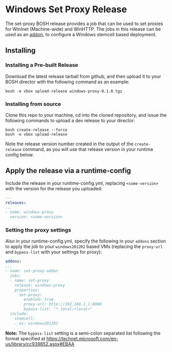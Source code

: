 # Windows Set Proxy Release
The set-proxy BOSH release provides a job that can be used to set proxies for WinInet (Machine-wide) and WinHTTP.  The jobs in this release can be used as an [addon](http://bosh.io/docs/runtime-config.html#addons), to configure a Windows stemcell based deployment.

## Installing

### Installing a Pre-built Release
Download the latest release tarball from github, and then upload it to your BOSH director with the following command as an example:
```
bosh -e vbox upload-release windows-proxy-0.1.0.tgz
```

### Installing from source
Clone this repo to your machine, cd into the cloned repository, and issue the following commands to upload a dev release to your director:
```
bosh create-release --force
bosh -e vbox upload-release
```
Note the release version number created in the output of the `create-release` command, as you will use that release version in your runtime config below.

## Apply the release via a runtime-config
Include the release in your runtime-config.yml, replacing `<some-version>` with the version for the release you uploaded:
```yaml
---
releases:
...
- name: windows-proxy
  version: <some-version>
```

### Setting the proxy settings
Also in your runtime-config.yml, specify the following in your `addons` section to apply the job to your `windows2012R2` based VMs (replacing the `proxy-url` and `bypass-list` with your settings for proxy):
```yaml
addons:
...
- name: set-proxy-addon
  jobs:
  - name: set-proxy
    release: windows-proxy
    properties:
      set-proxy:
        enabled: true
        proxy-url: http://192.168.1.1:8080
        bypass-list: "*.local;<local>"
  include:
    stemcell:
    - os: windows2012R2
```
**Note:** The `bypass-list` setting is a semi-colon separated list following the format specified at https://technet.microsoft.com/en-us/library/cc939852.aspx#EBAA
